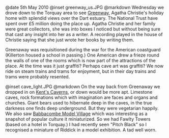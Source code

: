 @date		5th May 2010
@inset		greenway_us.JPG
@markdown
Wednesday we drove down to the Torquay area to see
[Greenway](https://www.nationaltrust.org.uk/greenway),
Agatha Christie's holiday home with splendid views over the Dart estuary. The National Trust have spent over &pound;5 million doing the place up. Agatha Christie and her family were great collectors, she was into boxes I noticed but without being sure that cast any insight into her as a writer. A recording played in the house of Christie saying that she just wrote her books by writing them.

Greenaway was requisitioned during the war for the American coastguard (Killerton housed a school in passing.) One American drew a frieze round the walls of one of the rooms which is now part of the attractions of the place. At the time was it just graffiti? Perhaps cave art was graffiti? We now ride on steam trains and trams for enjoyment, but in their day trains and trams were probably resented.

@inset		cave_light.JPG
@markdown
On the way back from Greenaway we dropped in on
[Kent's Caverns](https://www.kents-cavern.co.uk/),
or down would be more apt. Limestone caves, rock formations which with imagination are faces and organs and churches. Giant bears used to hibernate deep in the caves, in the true darkness one finds deep underground. But they were vegetarian happily. We also saw
[Babbacombe Model Village](https://www.model-village.co.uk/)
which was interesting as a snapshot of popular culture it miniaturized. So we had Fawlty Towers (based on a hotel in Torquay.) I had recently seen "Pitch Black" so I recognised a miniature of Riddick in a model exhibition. A tad well worn.
